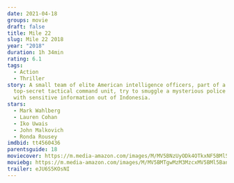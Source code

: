 ```yaml
---
date: 2021-04-18
groups: movie
draft: false
title: Mile 22
slug: Mile 22 2018
year: "2018"
duration: 1h 34min
rating: 6.1
tags:
  - Action
  - Thriller
story: A small team of elite American intelligence officers, part of a
  top-secret tactical command unit, try to smuggle a mysterious police officer
  with sensitive information out of Indonesia.
stars:
  - Mark Wahlberg
  - Lauren Cohan
  - Iko Uwais
  - John Malkovich
  - Ronda Rousey
imdbid: tt4560436
parentsguide: 18
moviecover: https://m.media-amazon.com/images/M/MV5BNzUyODk4OTkxNF5BMl5BanBnXkFtZTgwMzY0MDgzNTM@._V1_FMjpg_UY863_.jpg
moviebg: https://m.media-amazon.com/images/M/MV5BMTgwMzM3MzcxMV5BMl5BanBnXkFtZTgwOTk2ODMxNjM@._V1_FMjpg_UX1280_.jpg
trailer: eJU6S5KOsNI
---
```

